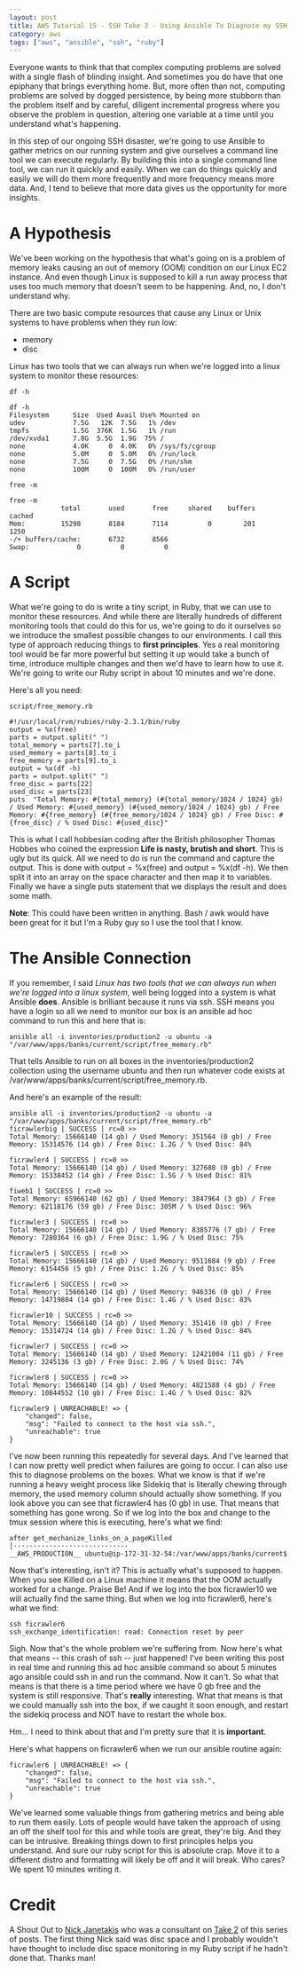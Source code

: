 ```yaml
---
layout: post
title: AWS Tutorial 15 - SSH Take 3 - Using Ansible To Diagnose my SSH Troubles 
category: aws
tags: ["aws", "ansible", "ssh", "ruby"]
---
```

Everyone wants to think that that complex computing problems are solved with a single flash of blinding insight.  And sometimes you do have that one epiphany that brings everything home.  But, more often than not, computing problems are solved by dogged persistence, by being more stubborn than the problem itself and by careful, diligent incremental progress where you observe the problem in question, altering one variable at a time until you understand what's happening.  

In this step of our ongoing SSH disaster, we're going to use Ansible to gather metrics on our running system and give ourselves a command line tool we can execute regularly.  By building this into a single command line tool, we can run it quickly and easily.  When we can do things quickly and easily we will do them more frequently and more frequency means more data.  And, I tend to believe that more data gives us the opportunity for more insights.  

# A Hypothesis

We've been working on the hypothesis that what's going on is a problem of memory leaks causing an out of memory (OOM) condition on our Linux EC2 instance.  And even though Linux is supposed to kill a run away process that uses too much memory that doesn't seem to be happening.  And, no, I don't understand why.  

There are two basic compute resources that cause any Linux or Unix systems to have problems when they run low:

* memory
* disc

Linux has two tools that we can always run when we're logged into a linux system to monitor these resources:

    df -h
    
    df -h
    Filesystem      Size  Used Avail Use% Mounted on
    udev            7.5G   12K  7.5G   1% /dev
    tmpfs           1.5G  376K  1.5G   1% /run
    /dev/xvda1      7.8G  5.5G  1.9G  75% /
    none            4.0K     0  4.0K   0% /sys/fs/cgroup
    none            5.0M     0  5.0M   0% /run/lock
    none            7.5G     0  7.5G   0% /run/shm
    none            100M     0  100M   0% /run/user
    
    free -m
    
    free -m
                 total       used       free     shared    buffers     cached
    Mem:         15298       8184       7114          0        201       1250
    -/+ buffers/cache:       6732       8566
    Swap:            0          0          0
    
# A Script

What we're going to do is write a tiny script, in Ruby, that we can use to monitor these resources.  And while there are literally hundreds of different monitoring tools that could do this for us, we're going to do it ourselves so we introduce the smallest possible changes to our environments.  I call this type of approach reducing things to **first principles**.  Yes a real monitoring tool would be far more powerful but setting it up would take a bunch of time, introduce multiple changes and then we'd have to learn how to use it.  We're going to write our Ruby script in about 10 minutes and we're done.  

Here's all you need:

    script/free_memory.rb
    
    #!/usr/local/rvm/rubies/ruby-2.3.1/bin/ruby
    output = %x(free)
    parts = output.split(" ")
    total_memory = parts[7].to_i
    used_memory = parts[8].to_i
    free_memory = parts[9].to_i
    output = %x(df -h)
    parts = output.split(" ")
    free_disc = parts[22]
    used_disc = parts[23]
    puts  "Total Memory: #{total_memory} (#{total_memory/1024 / 1024} gb) / Used Memory: #{used_memory} (#{used_memory/1024 / 1024} gb) / Free Memory: #{free_memory} (#{free_memory/1024 / 1024} gb) / Free Disc: #{free_disc} / % Used Disc: #{used_disc}"

This is what I call hobbesian coding after the British philosopher Thomas Hobbes who coined the expression **Life is nasty, brutish and short**.  This is ugly but its quick.  All we need to do is run the command and capture the output.  This is done with output = %x(free) and output = %x(df -h).  We then split it into an array on the space character and then map it to variables.  Finally we have a single puts statement that we displays the result and does some math.

**Note**: This could have been written in anything.  Bash / awk would have been great for it but I'm a Ruby guy so I use the tool that I know.

# The Ansible Connection

If you remember, I said *Linux has two tools that we can always run when we're logged into a linux system*, well being logged into a system is what Ansible **does**.  Ansible is brilliant because it runs via ssh.   SSH means you have a login so  all we need to monitor our box is an ansible ad hoc command to run this and here that is:

    ansible all -i inventories/production2 -u ubuntu -a "/var/www/apps/banks/current/script/free_memory.rb"

That tells Ansible to run on all boxes in the inventories/production2 collection using the username ubuntu and then run whatever code exists at /var/www/apps/banks/current/script/free_memory.rb.  

And here's an example of the result:

    ansible all -i inventories/production2 -u ubuntu -a "/var/www/apps/banks/current/script/free_memory.rb"
    ficrawlerbig | SUCCESS | rc=0 >>
    Total Memory: 15666140 (14 gb) / Used Memory: 351564 (0 gb) / Free Memory: 15314576 (14 gb) / Free Disc: 1.2G / % Used Disc: 84%

    ficrawler4 | SUCCESS | rc=0 >>
    Total Memory: 15666140 (14 gb) / Used Memory: 327688 (0 gb) / Free Memory: 15338452 (14 gb) / Free Disc: 1.5G / % Used Disc: 81%

    fiweb1 | SUCCESS | rc=0 >>
    Total Memory: 65966140 (62 gb) / Used Memory: 3847964 (3 gb) / Free Memory: 62118176 (59 gb) / Free Disc: 305M / % Used Disc: 96%

    ficrawler3 | SUCCESS | rc=0 >>
    Total Memory: 15666140 (14 gb) / Used Memory: 8385776 (7 gb) / Free Memory: 7280364 (6 gb) / Free Disc: 1.9G / % Used Disc: 75%

    ficrawler5 | SUCCESS | rc=0 >>
    Total Memory: 15666140 (14 gb) / Used Memory: 9511684 (9 gb) / Free Memory: 6154456 (5 gb) / Free Disc: 1.2G / % Used Disc: 85%

    ficrawler6 | SUCCESS | rc=0 >>
    Total Memory: 15666140 (14 gb) / Used Memory: 946336 (0 gb) / Free Memory: 14719804 (14 gb) / Free Disc: 1.4G / % Used Disc: 83%

    ficrawler10 | SUCCESS | rc=0 >>
    Total Memory: 15666140 (14 gb) / Used Memory: 351416 (0 gb) / Free Memory: 15314724 (14 gb) / Free Disc: 1.2G / % Used Disc: 84%

    ficrawler7 | SUCCESS | rc=0 >>
    Total Memory: 15666140 (14 gb) / Used Memory: 12421004 (11 gb) / Free Memory: 3245136 (3 gb) / Free Disc: 2.0G / % Used Disc: 74%

    ficrawler8 | SUCCESS | rc=0 >>
    Total Memory: 15666140 (14 gb) / Used Memory: 4821588 (4 gb) / Free Memory: 10844552 (10 gb) / Free Disc: 1.4G / % Used Disc: 82%

    ficrawler9 | UNREACHABLE! => {
        "changed": false,
        "msg": "Failed to connect to the host via ssh.",
        "unreachable": true
    }
    
I've now been running this repeatedly for several days.  And I've learned that I can now pretty well predict when failures are going to occur.  I can also use this to diagnose problems on the boxes.  What we know is that if we're running a heavy weight process like Sidekiq that is literally chewing through memory, the used memory column should actually show something.  If you look above you can see that ficrawler4 has (0 gb) in use.  That means that something has gone wrong.  So if we log into the box and change to the tmux session where this is executing, here's what we find:

    after get_mechanize_links_on_a_pageKilled                                                                                                                                                           │·····························
    __AWS_PRODUCTION__ ubuntu@ip-172-31-32-54:/var/www/apps/banks/current$
    
Now that's interesting, isn't it?  This is actually what's supposed to happen.  When you see Killed on a Linux machine it means that the OOM actually worked for a change.  Praise Be!  And if we log into the box ficrawler10 we will actually find the same thing.  But when we log into ficrawler6, here's what we find:

    ssh ficrawler6
    ssh_exchange_identification: read: Connection reset by peer

Sigh.  Now that's the whole problem we're suffering from.  Now here's what that means -- this crash of ssh -- just happened!  I've been writing this post in real time and running this ad hoc ansible command so about 5 minutes ago ansible could ssh in and run the command.  Now it can't.  So what that means is that there is a time period where we have 0 gb free and the system is still responsive.  That's **really** interesting.  What that means is that we could manually ssh into the box, if we caught it soon enough, and restart the sidekiq process and NOT have to restart the whole box.  

Hm... I need to think about that and I'm pretty sure that it is **important**.

Here's what happens on ficrawler6 when we run our ansible routine again:

    ficrawler6 | UNREACHABLE! => {
        "changed": false,
        "msg": "Failed to connect to the host via ssh.",
        "unreachable": true
    }

We've learned some valuable things from gathering metrics and being able to run them easily.  Lots of people would have taken the approach of using an off the shelf tool for this and while tools are great, they're big.  And they can be intrusive.  Breaking things down to first principles helps you understand.  And sure our ruby script for this is absolute crap.  Move it to a different distro and formatting will likely be off and it will break.  Who cares?  We spent 10 minutes writing it.

# Credit

A Shout Out to [Nick Janetakis](http://nickjanetakis.com/) who was a consultant on [Take 2](https://fuzzygroup.github.io/blog/aws/2016/10/06/aws-tutorial-14-diagnosing-ssh-failures-take-2.html) of this series of posts.  The first thing Nick said was disc space and I probably wouldn't have thought to include disc space monitoring in my Ruby script if he hadn't done that.  Thanks man!
